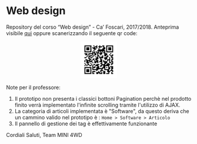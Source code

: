 # Web design

Repository del corso “Web design” - Ca’ Foscari, 2017/2018. Anteprima visibile [qui](https://giacomodeliberali.github.io/webdesign) oppure scanerizzando il seguente qr code:

<p align="center">
  <img src="./qrcode.jpg" alt="QrCode" width="100"/>
</p>


Note per il professore:

1) Il prototipo non presenta i classici bottoni Pagination perchè nel prodotto finito verrà implementato l'infinite scrolling tramite l'utilizzo di AJAX.
2) La categoria di articoli implementata è "Software", da questo deriva che un cammino valido nel prototipo è :
	`Home > Software > Articolo`
3) Il pannello di gestione dei tag è effettivamente funzionante


Cordiali Saluti, 
Team MINI 4WD
